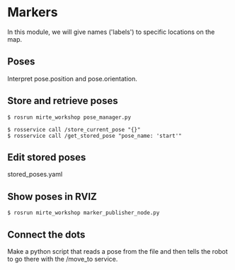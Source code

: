 # Markers

In this module, we will give names ('labels') to specific locations on the map. 

## Poses
Interpret pose.position and pose.orientation. 

## Store and retrieve poses

`$ rosrun mirte_workshop pose_manager.py`  

`$ rosservice call /store_current_pose "{}"`   
`$ rosservice call /get_stored_pose "pose_name: 'start'"`   

## Edit stored poses

stored_poses.yaml

## Show poses in RVIZ
`$ rosrun mirte_workshop marker_publisher_node.py`  

## Connect the dots
Make a python script that reads a pose from the file and then tells the robot to go there with the /move_to service.